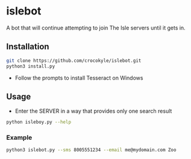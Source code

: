 # islebot
A bot that will continue attempting to join The Isle servers until it gets in.

## Installation

```bash
git clone https://github.com/crocokyle/islebot.git
python3 install.py
```
- Follow the prompts to install Tesseract on Windows

## Usage
- Enter the SERVER in a way that provides only one search result
```bash
python isleboy.py --help
```
### Example
```bash
python3 islebot.py --sms 8005551234 --email me@mydomain.com Zoo
```
